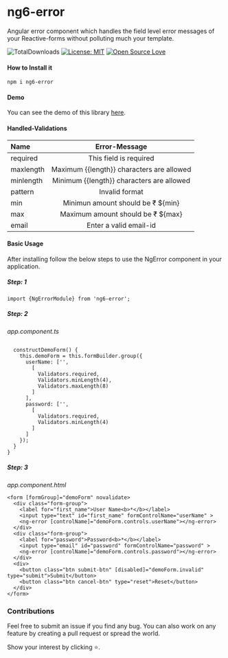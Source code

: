 # ng6-error

Angular error component which handles the field level error messages of your Reactive-forms without polluting much your template.

![TotalDownloads](https://img.shields.io/npm/dt/ng6-error.svg)
[![License: MIT](https://img.shields.io/badge/License-MIT-yellow.svg)](https://opensource.org/licenses/MIT)
[![Open Source Love](https://badges.frapsoft.com/os/v1/open-source.svg?v=103)](https://github.com/ellerbrock/open-source-badges/)


#### How to Install it
`npm i ng6-error`

#### Demo
You can see the demo of this library [here](https://stackblitz.com/edit/ng6-errors).

#### Handled-Validations
| Name | Error-Message |
| :--- | :----------:  |
| required | This field is required |
| maxlength| Maximum {{length}} characters are allowed |
| minlength | Minimum {{length}} characters are allowed |
| pattern | Invalid format |
| min | Minimun amount should be ₹ ${min} |
| max | Maximum amount should be ₹ ${max} |
| email | Enter a valid email-id |

#### Basic Usage
After installing follow the below steps to use the NgError component in your application.

##### Step: 1
`import {NgErrorModule} from 'ng6-error';`

##### Step: 2
*app.component.ts*
```{ts}

  constructDemoForm() {
    this.demoForm = this.formBuilder.group({
      userName: ['',
        [
          Validators.required,
          Validators.minLength(4),
          Validators.maxLength(8)
        ]
      ],
      password: ['',
        [
          Validators.required,
          Validators.minLength(4)
        ]
      ]
    });
  }
}
```

##### Step: 3
*app.component.html*
```
<form [formGroup]="demoForm" novalidate>
  <div class="form-group">
    <label for="first_name">User Name<b>*</b></label>
    <input type="text" id="first_name" formControlName="userName" >
    <ng-error [controlName]="demoForm.controls.userName"></ng-error>
  </div>
  <div class="form-group">
    <label for="password">Password<b>*</b></label>
    <input type="email" id="password" formControlName="password" >
    <ng-error [controlName]="demoForm.controls.password"></ng-error>
  </div>
  <div>
    <button class="btn submit-btn" [disabled]="demoForm.invalid" type="submit">Submit</button>
    <button class="btn cancel-btn" type="reset">Reset</button>
  </div>
</form>
```
### Contributions
Feel free to submit an issue if you find any bug. You can also work on any feature by creating a pull request or spread the world.

Show your interest by clicking ⭐️.
